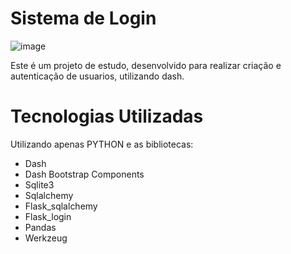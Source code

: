 # Sistema de Login

![image](https://user-images.githubusercontent.com/20462655/182917359-046241b7-106b-44dd-8686-ef9c5dec9816.png)

Este é um projeto de estudo, desenvolvido para realizar criação e autenticação de usuarios, utilizando dash.

# Tecnologias Utilizadas
Utilizando apenas PYTHON e as bibliotecas:

* Dash
* Dash Bootstrap Components
* Sqlite3
* Sqlalchemy
* Flask_sqlalchemy
* Flask_login
* Pandas
* Werkzeug



